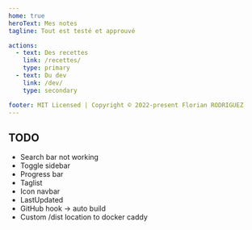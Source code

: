 ```yaml
---
home: true
heroText: Mes notes
tagline: Tout est testé et approuvé

actions:
  - text: Des recettes
    link: /recettes/
    type: primary
  - text: Du dev
    link: /dev/
    type: secondary

footer: MIT Licensed | Copyright © 2022-present Florian RODRIGUEZ
---
```


## TODO

* Search bar not working
* Toggle sidebar
* Progress bar
* Taglist
* Icon navbar
* LastUpdated
* GitHub hook -> auto build
* Custom /dist location to docker caddy
